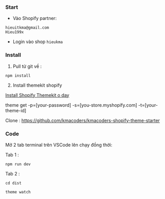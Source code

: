 ### Start

- Vào Shopify partner:
```
hieuitkma@gmail.com
Hieu199x
```

- Login vào shop `hieukma`
<!-- - Dev trên theme `Inter Dev` -->

### Install

1. Pull từ git về :

```
npm install

```

2. Install themekit shopify

[Install Shopify Themekit o day ](https://shopify.github.io/themekit/)

theme get -p=[your-password] -s=[you-store.myshopify.com] -t=[your-theme-id]

Clone : https://github.com/kmacoders/kmacoders-shopify-theme-starter

### Code

Mở 2 tab terminal trên VSCode lên chạy đồng thời:

Tab 1 : 
```
npm run dev

``` 

Tab 2 : 
```
cd dist

``` 
```
theme watch

```